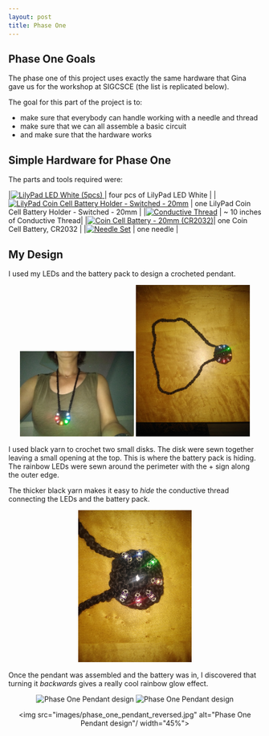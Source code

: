 ```yaml
---
layout: post
title: Phase One
---
```


## Phase One Goals

The phase one of this project uses exactly the same hardware that Gina gave
us for the workshop at SIGCSCE (the list is replicated below).

The goal for this part of the project is to:
- make sure that everybody can handle working with a needle and thread
- make sure that we can all assemble a basic circuit
- and make sure that the hardware works


## Simple Hardware for Phase One

The parts and tools required were:

|<a href="https://www.sparkfun.com/products/13902" target="_blank"><img src="https://cdn.sparkfun.com//assets/parts/1/1/5/5/5/13902-01a.jpg" alt="LilyPad LED White (5pcs)" width="100px"/> </a> | four pcs of LilyPad LED White |
|<a href="https://www.sparkfun.com/products/13883" target="_blank"><img src="https://cdn.sparkfun.com//assets/parts/1/1/5/1/7/13883-02.jpg" alt="LilyPad Coin Cell Battery Holder - Switched - 20mm" width="100px"/></a> | one LilyPad Coin Cell Battery Holder - Switched - 20mm |
|<a href="https://www.sparkfun.com/products/11791" target="_blank"><img src="https://cdn.sparkfun.com//assets/parts/8/0/7/2/11791-01.jpg" alt="Conductive Thread" width="100px"/></a> | ~ 10 inches of Conductive Thread|
|<a href="https://www.sparkfun.com/products/338" target="_blank"><img src="https://cdn.sparkfun.com//assets/parts/2/6/4/00338-07_replace.jpg" alt="Coin Cell Battery - 20mm (CR2032)" width="100px" /></a>| one Coin Cell Battery, CR2032 |
|<a href="https://www.sparkfun.com/products/10405" target="_blank"><img src="https://cdn.sparkfun.com//assets/parts/4/8/7/5/10405-04b.jpg" alt="Needle Set" width="100px"/></a> | one needle |



<!--more-->

## My Design


I used my LEDs and the battery pack to design a crocheted pendant.

<center>
<img src="images/phase_one_pendant.jpg" alt="Phase One Pendant design"/ width="45%">
<img src="images/phase_one_pendant_flat.jpg" alt="Phase One Pendant design"/ width="45%">
</center>

I used black yarn to crochet two small disks. The disk were sewn together leaving a small opening at the top. This is where the battery pack is hiding.
The rainbow LEDs were sewn around the perimeter with the + sign along the outer edge.

The thicker black yarn makes it easy to _hide_ the conductive thread connecting the LEDs and the battery pack.

<center>
<img src="images/phase_one_pendant_closeup.jpg" alt="Phase One Pendant design"/ width="45%">
</center>

Once the pendant was assembled and the battery was in, I discovered that turning it _backwards_ gives a really cool rainbow glow effect.

<center>
<img src="images/phase_one_pendant_reversed_closeup.jpg" alt="Phase One Pendant design"/ width="45%">
<img src="images/phase_one_pendant_reversed_flat.jpg" alt="Phase One Pendant design"/ width="45%">

<img src="images/phase_one_pendant_reversed.jpg" alt="Phase One Pendant design"/ width="45%">

</center>

